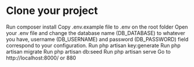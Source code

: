 # Clone your project
Run composer install 
Copy .env.example file to .env on the root folder
Open your .env file and change the database name (DB_DATABASE) to whatever you have, username (DB_USERNAME) and password (DB_PASSWORD) field correspond to your configuration.
Run php artisan key:generate
Run php artisan migrate
Run php artisan db:seed
Run php artisan serve
Go to http://localhost:8000/ or 880
